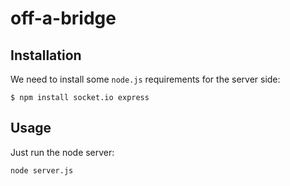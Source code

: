 off-a-bridge
============

Installation
------------

We need to install some `node.js` requirements for the server side:

    $ npm install socket.io express

Usage
-----

Just run the node server:

    node server.js
